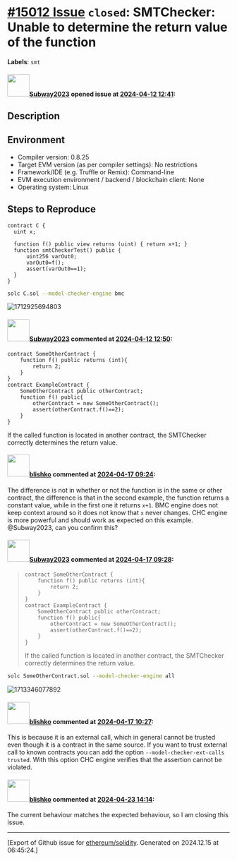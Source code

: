 # [\#15012 Issue](https://github.com/ethereum/solidity/issues/15012) `closed`: SMTChecker: Unable to determine the return value of the function
**Labels**: `smt`


#### <img src="https://avatars.githubusercontent.com/u/147013944?v=4" width="50">[Subway2023](https://github.com/Subway2023) opened issue at [2024-04-12 12:41](https://github.com/ethereum/solidity/issues/15012):


## Description


## Environment

- Compiler version: 0.8.25
- Target EVM version (as per compiler settings): No restrictions
- Framework/IDE (e.g. Truffle or Remix): Command-line
- EVM execution environment / backend / blockchain client: None
- Operating system: Linux

## Steps to Reproduce

```solidity
contract C {
  uint x;

  function f() public view returns (uint) { return x+1; }
  function smtCheckerTest() public {
      uint256 varOut0;
      varOut0=f();
      assert(varOut0==1);
  }
}
```

```bash
solc C.sol --model-checker-engine bmc
```
![1712925694803](https://github.com/ethereum/solidity/assets/147013944/4a7e872a-a45c-43ef-a76e-ac2be9db5f9a)



#### <img src="https://avatars.githubusercontent.com/u/147013944?v=4" width="50">[Subway2023](https://github.com/Subway2023) commented at [2024-04-12 12:50](https://github.com/ethereum/solidity/issues/15012#issuecomment-2051701577):

```solidity
contract SomeOtherContract {
    function f() public returns (int){
        return 2;
    }
}
contract ExampleContract {
    SomeOtherContract public otherContract;
    function f() public{
        otherContract = new SomeOtherContract();
        assert(otherContract.f()==2);
    }
}
```
If the called function is located in another contract, the SMTChecker correctly determines the return value.

#### <img src="https://avatars.githubusercontent.com/u/16404346?v=4" width="50">[blishko](https://github.com/blishko) commented at [2024-04-17 09:24](https://github.com/ethereum/solidity/issues/15012#issuecomment-2060810038):

The difference is not in whether or not the function is in the same or other contract, the difference is that in the second example, the function returns a constant value, while in the first one it returns `x+1`. BMC engine does not keep context around so it does not know that `x` never changes. CHC engine is more powerful and should work as expected on this example. @Subway2023, can you confirm this?

#### <img src="https://avatars.githubusercontent.com/u/147013944?v=4" width="50">[Subway2023](https://github.com/Subway2023) commented at [2024-04-17 09:28](https://github.com/ethereum/solidity/issues/15012#issuecomment-2060818216):

> ```solidity
> contract SomeOtherContract {
>     function f() public returns (int){
>         return 2;
>     }
> }
> contract ExampleContract {
>     SomeOtherContract public otherContract;
>     function f() public{
>         otherContract = new SomeOtherContract();
>         assert(otherContract.f()==2);
>     }
> }
> ```
> 
> If the called function is located in another contract, the SMTChecker correctly determines the return value.

```bash
solc SomeOtherContract.sol --model-checker-engine all
```
![1713346077892](https://github.com/ethereum/solidity/assets/147013944/d0c09500-ee0c-4dda-b225-c4c5632147d3)

#### <img src="https://avatars.githubusercontent.com/u/16404346?v=4" width="50">[blishko](https://github.com/blishko) commented at [2024-04-17 10:27](https://github.com/ethereum/solidity/issues/15012#issuecomment-2060936936):

This is because it is an external call, which in general cannot be trusted even though it is a contract in the same source.
If you want to trust external call to known contracts you can add the option `--model-checker-ext-calls trusted`.
With this option CHC engine verifies that the assertion cannot be violated.

#### <img src="https://avatars.githubusercontent.com/u/16404346?v=4" width="50">[blishko](https://github.com/blishko) commented at [2024-04-23 14:14](https://github.com/ethereum/solidity/issues/15012#issuecomment-2072430626):

The current behaviour matches the expected behaviour, so I am closing this issue.


-------------------------------------------------------------------------------



[Export of Github issue for [ethereum/solidity](https://github.com/ethereum/solidity). Generated on 2024.12.15 at 06:45:24.]
